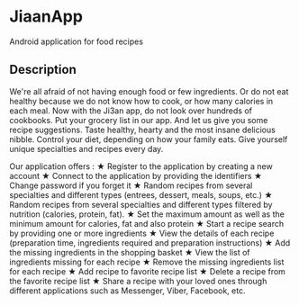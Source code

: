 # JiaanApp

Android application for food recipes

## Description

We're all afraid of not having enough food or few ingredients. Or do not eat healthy because we do not know how to cook, or how many calories in each meal.
Now with the Ji3an app, do not look over hundreds of cookbooks. Put your grocery list in our app. And let us give you some recipe suggestions. Taste healthy, hearty and the most insane delicious nibble. Control your diet, depending on how your family eats. Give yourself unique specialties and recipes every day.

Our application offers :
★ Register to the application by creating a new account
★ Connect to the application by providing the identifiers
★ Change password if you forget it
★ Random recipes from several specialties and different types (entrees, dessert, meals, soups, etc.)
★ Random recipes from several specialties and different types filtered by nutrition (calories, protein, fat).
★ Set the maximum amount as well as the minimum amount for calories, fat and also protein
★ Start a recipe search by providing one or more ingredients
★ View the details of each recipe (preparation time, ingredients required and preparation instructions)
★ Add the missing ingredients in the shopping basket
★ View the list of ingredients missing for each recipe
★ Remove the missing ingredients list for each recipe
★ Add recipe to favorite recipe list
★ Delete a recipe from the favorite recipe list
★ Share a recipe with your loved ones through different applications such as Messenger, Viber, Facebook, etc.
